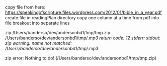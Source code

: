 copy file from here: https://speakingofscripture.files.wordpress.com/2012/01/bible_in_a_year.pdf
create file in readingPlan directory
copy one column at a time from pdf into file
breakout into separate lines

zip /Users/banderso/dev/andersonbd1/tmp/tmp.zip /Users/banderso/dev/andersonbd1/tmp/*.mp3
return code: 12
stderr: 
stdout:         zip warning: name not matched: /Users/banderso/dev/andersonbd1/tmp/*.mp3

zip error: Nothing to do! (/Users/banderso/dev/andersonbd1/tmp/tmp.zip)
